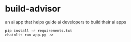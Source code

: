 # build-advisor
an ai app that helps guide ai developers to build their ai apps

```
pip install -r requirements.txt
chainlit run app.py -w
```